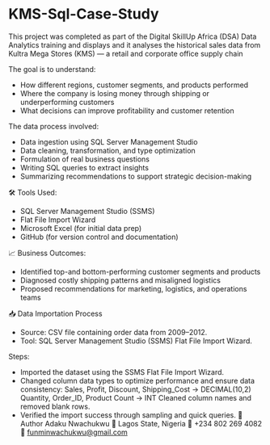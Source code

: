 # KMS-Sql-Case-Study
This project was completed as part of the Digital SkillUp Africa (DSA) Data Analytics training and displays and it analyses the historical sales data from Kultra Mega Stores (KMS) — a retail and corporate office supply chain

The goal is to understand:
+ How different regions, customer segments, and products performed
+ Where the company is losing money through shipping or underperforming customers
+ What decisions can improve profitability and customer retention

The data process involved:
+ Data ingestion using SQL Server Management Studio
+ Data cleaning, transformation, and type optimization
+ Formulation of real business questions
+ Writing SQL queries to extract insights
+ Summarizing recommendations to support strategic decision-making

🛠 Tools Used:
+ SQL Server Management Studio (SSMS)
+ Flat File Import Wizard
+ Microsoft Excel (for initial data prep)
+ GitHub (for version control and documentation)

📈 Business Outcomes:
+ Identified top-and bottom-performing customer segments and products
+ Diagnosed costly shipping patterns and misaligned logistics
+ Proposed recommendations for marketing, logistics, and operations teams

📥 Data Importation Process
+ Source: CSV file containing order data from 2009–2012.
+ Tool: SQL Server Management Studio (SSMS) Flat File Import Wizard.

Steps:
+ Imported the dataset using the SSMS Flat File Import Wizard.
+ Changed column data types to optimize performance and ensure data consistency: Sales, Profit, Discount, Shipping_Cost → DECIMAL(10,2) Quantity, Order_ID, Product Count → INT Cleaned column names and removed blank rows.
+ Verified the import success through sampling and quick queries.
🙌 Author Adaku Nwachukwu 📍 Lagos State, Nigeria 📱 +234 802 269 4082 📧 funminwachukwu@gmail.com
